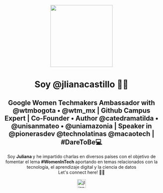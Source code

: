 
<p align="center" width="300">
<img align="center" width="200" src="https://user-images.githubusercontent.com/96964513/233892774-7bb6db1e-c1db-4b97-93cf-4863ea0ac327.jpg" />
   <h1 align="center">Soy @jlianacastillo 👩‍💻</h1>
   <h2 align="center">Google Women Techmakers Ambassador with @wtmbogota • @wtm_mx | Github Campus Expert | Co-Founder • Author @catedramatilda • @unisanmateo • @uniamazonia | Speaker in @pionerasdev @technolatinas @macaotech | #DareToBe💻</h2>
</p>

<p align="center">Soy <strong> Juliana </strong> y he impartido charlas en diversos países con el objetivo de fomentar el lema <strong> #WomenInTech </strong> aportando en temas relacionados con la tecnología, el aprendizaje digital y la ciencia de datos<br />Let's connect here! 🙌🏻</p>
<p align="center">
  <a href="https://twitter.com/jlianacastillo" target="blank">
    <img align="center" src="https://cdn.jsdelivr.net/npm/simple-icons@3.0.1/icons/twitter.svg" alt="jlianacastillo" height="28px" width="28px" />
</p>


<!--
**jlianacastillo/jlianacastillo** is a ✨ _special_ ✨ repository because its `README.md` (this file) appears on your GitHub profile.

Here are some ideas to get you started:

- 🔭 I’m currently working on ...
- 🌱 I’m currently learning ...
- 👯 I’m looking to collaborate on ...
- 🤔 I’m looking for help with ...
- 💬 Ask me about ...
- 📫 How to reach me: ...
- 😄 Pronouns: ...
- ⚡ Fun fact: ...
-->
